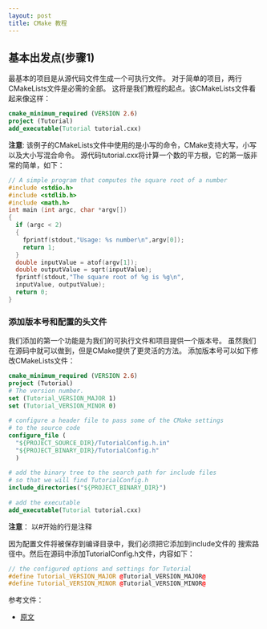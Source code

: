 ```yaml
---
layout: post
title: CMake 教程
---
```



## 基本出发点(步骤1)

最基本的项目是从源代码文件生成一个可执行文件。
对于简单的项目，两行CMakeLists文件是必需的全部。
这将是我们教程的起点。该CMakeLists文件看起来像这样：

```cmake
cmake_minimum_required (VERSION 2.6)
project (Tutorial)
add_executable(Tutorial tutorial.cxx)
```

**注意**: 该例子的CMakeLists文件中使用的是小写的命令，CMake支持大写，小写以及大小写混合命令。
源代码tutorial.cxx将计算一个数的平方根，它的第一版非常的简单，如下：

```c++
// A simple program that computes the square root of a number
#include <stdio.h>
#include <stdlib.h>
#include <math.h>
int main (int argc, char *argv[])
{
  if (argc < 2)
  {
    fprintf(stdout,"Usage: %s number\n",argv[0]);
    return 1;
  }
  double inputValue = atof(argv[1]);
  double outputValue = sqrt(inputValue);
  fprintf(stdout,"The square root of %g is %g\n",
  inputValue, outputValue);
  return 0;
}
```

### 添加版本号和配置的头文件

我们添加的第一个功能是为我们的可执行文件和项目提供一个版本号。
虽然我们在源码中就可以做到，但是CMake提供了更灵活的方法。
添加版本号可以如下修改CMakeLists文件：

```cmake
cmake_minimum_required (VERSION 2.6)
project (Tutorial)
# The version number. 
set (Tutorial_VERSION_MAJOR 1)
set (Tutorial_VERSION_MINOR 0)
 
# configure a header file to pass some of the CMake settings
# to the source code
configure_file (
  "${PROJECT_SOURCE_DIR}/TutorialConfig.h.in"
  "${PROJECT_BINARY_DIR}/TutorialConfig.h"
  )
 
# add the binary tree to the search path for include files
# so that we will find TutorialConfig.h
include_directories("${PROJECT_BINARY_DIR}")
 
# add the executable
add_executable(Tutorial tutorial.cxx)
```

**注意**： 以#开始的行是注释

因为配置文件将被保存到编译目录中，我们必须把它添加到include文件的
搜索路径中。然后在源码中添加TutorialConfig.h文件，内容如下：

```c++
// the configured options and settings for Tutorial
#define Tutorial_VERSION_MAJOR @Tutorial_VERSION_MAJOR@
#define Tutorial_VERSION_MINOR @Tutorial_VERSION_MINOR@
```

参考文件：

* [原文](http://www.cmake.org/cmake/help/cmake_tutorial.html)



